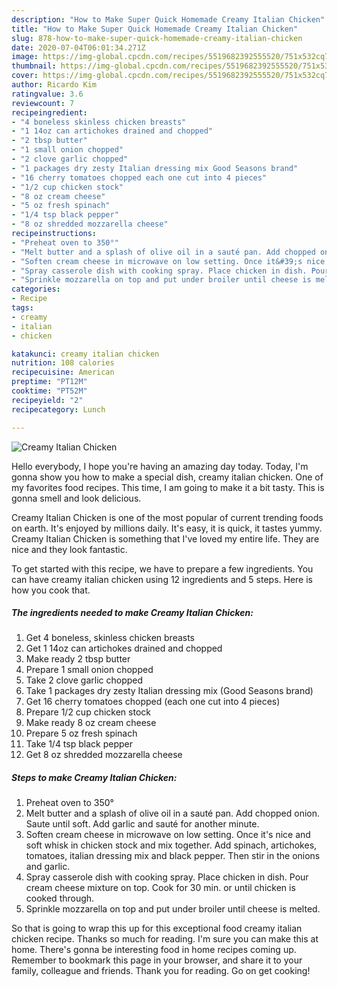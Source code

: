 ```yaml
---
description: "How to Make Super Quick Homemade Creamy Italian Chicken"
title: "How to Make Super Quick Homemade Creamy Italian Chicken"
slug: 878-how-to-make-super-quick-homemade-creamy-italian-chicken
date: 2020-07-04T06:01:34.271Z
image: https://img-global.cpcdn.com/recipes/5519682392555520/751x532cq70/creamy-italian-chicken-recipe-main-photo.jpg
thumbnail: https://img-global.cpcdn.com/recipes/5519682392555520/751x532cq70/creamy-italian-chicken-recipe-main-photo.jpg
cover: https://img-global.cpcdn.com/recipes/5519682392555520/751x532cq70/creamy-italian-chicken-recipe-main-photo.jpg
author: Ricardo Kim
ratingvalue: 3.6
reviewcount: 7
recipeingredient:
- "4 boneless skinless chicken breasts"
- "1 14oz can artichokes drained and chopped"
- "2 tbsp butter"
- "1 small onion chopped"
- "2 clove garlic chopped"
- "1 packages dry zesty Italian dressing mix Good Seasons brand"
- "16 cherry tomatoes chopped each one cut into 4 pieces"
- "1/2 cup chicken stock"
- "8 oz cream cheese"
- "5 oz fresh spinach"
- "1/4 tsp black pepper"
- "8 oz shredded mozzarella cheese"
recipeinstructions:
- "Preheat oven to 350°"
- "Melt butter and a splash of olive oil in a sauté pan. Add chopped onion. Saute until soft. Add garlic and sauté for another minute."
- "Soften cream cheese in microwave on low setting. Once it&#39;s nice and soft whisk in chicken stock and mix together. Add spinach, artichokes, tomatoes, italian dressing mix and black pepper. Then stir in the onions and garlic."
- "Spray casserole dish with cooking spray. Place chicken in dish. Pour cream cheese mixture on top. Cook for 30 min. or until chicken is cooked through."
- "Sprinkle mozzarella on top and put under broiler until cheese is melted."
categories:
- Recipe
tags:
- creamy
- italian
- chicken

katakunci: creamy italian chicken 
nutrition: 108 calories
recipecuisine: American
preptime: "PT12M"
cooktime: "PT52M"
recipeyield: "2"
recipecategory: Lunch

---
```



![Creamy Italian Chicken](https://img-global.cpcdn.com/recipes/5519682392555520/751x532cq70/creamy-italian-chicken-recipe-main-photo.jpg)

Hello everybody, I hope you're having an amazing day today. Today, I'm gonna show you how to make a special dish, creamy italian chicken. One of my favorites food recipes. This time, I am going to make it a bit tasty. This is gonna smell and look delicious.



Creamy Italian Chicken is one of the most popular of current trending foods on earth. It's enjoyed by millions daily. It's easy, it is quick, it tastes yummy. Creamy Italian Chicken is something that I've loved my entire life. They are nice and they look fantastic.


To get started with this recipe, we have to prepare a few ingredients. You can have creamy italian chicken using 12 ingredients and 5 steps. Here is how you cook that.

<!--inarticleads1-->

##### The ingredients needed to make Creamy Italian Chicken:

1. Get 4 boneless, skinless chicken breasts
1. Get 1 14oz can artichokes drained and chopped
1. Make ready 2 tbsp butter
1. Prepare 1 small onion chopped
1. Take 2 clove garlic chopped
1. Take 1 packages dry zesty Italian dressing mix (Good Seasons brand)
1. Get 16 cherry tomatoes chopped (each one cut into 4 pieces)
1. Prepare 1/2 cup chicken stock
1. Make ready 8 oz cream cheese
1. Prepare 5 oz fresh spinach
1. Take 1/4 tsp black pepper
1. Get 8 oz shredded mozzarella cheese




<!--inarticleads2-->

##### Steps to make Creamy Italian Chicken:

1. Preheat oven to 350°
1. Melt butter and a splash of olive oil in a sauté pan. Add chopped onion. Saute until soft. Add garlic and sauté for another minute.
1. Soften cream cheese in microwave on low setting. Once it&#39;s nice and soft whisk in chicken stock and mix together. Add spinach, artichokes, tomatoes, italian dressing mix and black pepper. Then stir in the onions and garlic.
1. Spray casserole dish with cooking spray. Place chicken in dish. Pour cream cheese mixture on top. Cook for 30 min. or until chicken is cooked through.
1. Sprinkle mozzarella on top and put under broiler until cheese is melted.




So that is going to wrap this up for this exceptional food creamy italian chicken recipe. Thanks so much for reading. I'm sure you can make this at home. There's gonna be interesting food in home recipes coming up. Remember to bookmark this page in your browser, and share it to your family, colleague and friends. Thank you for reading. Go on get cooking!
